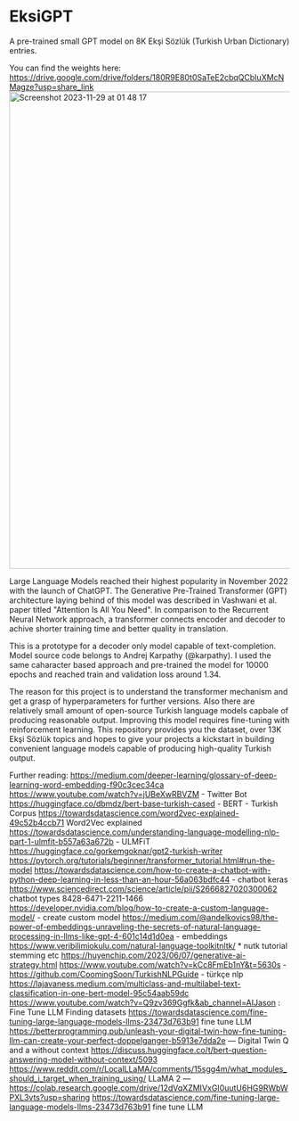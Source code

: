 # EksiGPT
A pre-trained small GPT model on 8K Ekşi Sözlük (Turkish Urban Dictionary) entries.

You can find the weights here: https://drive.google.com/drive/folders/180R9E80t0SaTeE2cbqQCbIuXMcNMagze?usp=share_link
<img width="856" alt="Screenshot 2023-11-29 at 01 48 17" src="https://github.com/bayraktarege/EksiGPT/assets/50349360/aeec01e4-b6dc-4330-8ddb-1f4f6865187f">

Large Language Models reached their highest popularity in November 2022 with the launch of ChatGPT. The Generative Pre-Trained Transformer (GPT) architecture laying behind of this model was described in Vashwani et al. paper titled "Attention Is All You Need". In comparison to the Recurrent Neural Network approach, a transformer connects encoder and decoder to achive shorter training time and better quality in translation.

This is a prototype for a decoder only model capable of text-completion. Model source code belongs to Andrej Karpathy (@karpathy). I used the same caharacter based approach and pre-trained the model for 10000 epochs and reached train and validation loss around 1.34.  

The reason for this project is to understand the transformer mechanism and get a grasp of hyperparameters for further versions. Also there are relatively small amount of open-source Turkish language models capbale of producing reasonable output. Improving this model requires fine-tuning with reinforcement learning. This repository provides you the dataset, over 13K Ekşi Sözlük topics and hopes to give your projects a kickstart in building convenient language models capable of producing high-quality Turkish output.


Further reading:
https://medium.com/deeper-learning/glossary-of-deep-learning-word-embedding-f90c3cec34ca
https://www.youtube.com/watch?v=jUBeXwRBVZM - Twitter Bot
https://huggingface.co/dbmdz/bert-base-turkish-cased - BERT - Turkish Corpus
https://towardsdatascience.com/word2vec-explained-49c52b4ccb71 Word2Vec explained
https://towardsdatascience.com/understanding-language-modelling-nlp-part-1-ulmfit-b557a63a672b - ULMFiT
https://huggingface.co/gorkemgoknar/gpt2-turkish-writer
https://pytorch.org/tutorials/beginner/transformer_tutorial.html#run-the-model
https://towardsdatascience.com/how-to-create-a-chatbot-with-python-deep-learning-in-less-than-an-hour-56a063bdfc44 - chatbot keras
https://www.sciencedirect.com/science/article/pii/S2666827020300062  chatbot types
8428-6471-2211-1466
https://developer.nvidia.com/blog/how-to-create-a-custom-language-model/ - create custom model
https://medium.com/@andelkovics98/the-power-of-embeddings-unraveling-the-secrets-of-natural-language-processing-in-llms-like-gpt-4-601c14d1d0ea - embeddings
https://www.veribilimiokulu.com/natural-language-toolkitnltk/ * nutk tutorial stemming etc
https://huyenchip.com/2023/06/07/generative-ai-strategy.html
https://www.youtube.com/watch?v=kCc8FmEb1nY&t=5630s - 
https://github.com/CoomingSoon/TurkishNLPGuide - türkçe nlp
https://lajavaness.medium.com/multiclass-and-multilabel-text-classification-in-one-bert-model-95c54aab59dc
https://www.youtube.com/watch?v=Q9zv369Ggfk&ab_channel=AIJason : Fine Tune LLM Finding datasets
https://towardsdatascience.com/fine-tuning-large-language-models-llms-23473d763b91 fine tune LLM
https://betterprogramming.pub/unleash-your-digital-twin-how-fine-tuning-llm-can-create-your-perfect-doppelganger-b5913e7dda2e — Digital Twin
Q and a without context https://discuss.huggingface.co/t/bert-question-answering-model-without-context/5093
https://www.reddit.com/r/LocalLLaMA/comments/15sgg4m/what_modules_should_i_target_when_training_using/
LLaMA 2 — https://colab.research.google.com/drive/12dVqXZMIVxGI0uutU6HG9RWbWPXL3vts?usp=sharing
https://towardsdatascience.com/fine-tuning-large-language-models-llms-23473d763b91 fine tune LLM

